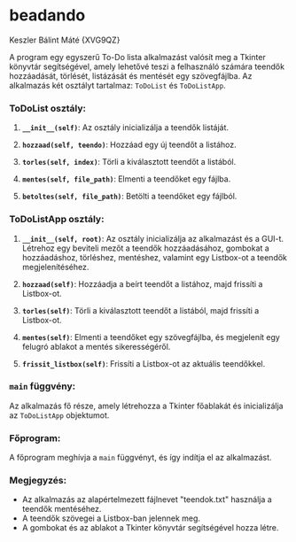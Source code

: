 # beadando
Keszler Bálint Máté {XVG9QZ}


A program egy egyszerű To-Do lista alkalmazást valósít meg a Tkinter könyvtár segítségével, amely lehetővé teszi a felhasználó számára teendők hozzáadását, törlését, listázását és mentését egy szövegfájlba. Az alkalmazás két osztályt tartalmaz: `ToDoList` és `ToDoListApp`.

### ToDoList osztály:

1. **`__init__(self)`**: Az osztály inicializálja a teendők listáját.

2. **`hozzaad(self, teendo)`**: Hozzáad egy új teendőt a listához.

3. **`torles(self, index)`**: Törli a kiválasztott teendőt a listából.

4. **`mentes(self, file_path)`**: Elmenti a teendőket egy fájlba.

5. **`betoltes(self, file_path)`**: Betölti a teendőket egy fájlból.

### ToDoListApp osztály:

1. **`__init__(self, root)`**: Az osztály inicializálja az alkalmazást és a GUI-t. Létrehoz egy beviteli mezőt a teendők hozzáadásához, gombokat a hozzáadáshoz, törléshez, mentéshez, valamint egy Listbox-ot a teendők megjelenítéséhez.

2. **`hozzaad(self)`**: Hozzáadja a beírt teendőt a listához, majd frissíti a Listbox-ot.

3. **`torles(self)`**: Törli a kiválasztott teendőt a listából, majd frissíti a Listbox-ot.

4. **`mentes(self)`**: Elmenti a teendőket egy szövegfájlba, és megjelenít egy felugró ablakot a mentés sikerességéről.

5. **`frissit_listbox(self)`**: Frissíti a Listbox-ot az aktuális teendőkkel.

### `main` függvény:

Az alkalmazás fő része, amely létrehozza a Tkinter főablakát és inicializálja az `ToDoListApp` objektumot.

### Főprogram:

A főprogram meghívja a `main` függvényt, és így indítja el az alkalmazást.

### Megjegyzés:

- Az alkalmazás az alapértelmezett fájlnevet "teendok.txt" használja a teendők mentéséhez.
- A teendők szövegei a Listbox-ban jelennek meg.
- A gombokat és az ablakot a Tkinter könyvtár segítségével hozza létre.
